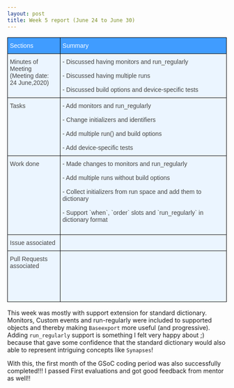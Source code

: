 ```yaml
---
layout: post
title: Week 5 report (June 24 to June 30)
---
```


<style type="text/css">
.tg  {border-collapse:collapse;border-color:#9ABAD9;border-spacing:0;}
.tg td{background-color:#EBF5FF;border-color:#9ABAD9;border-style:solid;border-width:1px;color:#444;
  font-family:Arial, sans-serif;font-size:14px;overflow:hidden;padding:10px 5px;word-break:normal;}
.tg th{background-color:#409cff;border-color:#9ABAD9;border-style:solid;border-width:1px;color:#fff;
  font-family:Arial, sans-serif;font-size:14px;font-weight:normal;overflow:hidden;padding:10px 5px;word-break:normal;}
.tg .tg-73oq{border-color:#000000;text-align:left;vertical-align:top}
</style>
<table class="tg">
<thead>
  <tr>
    <th class="tg-73oq">Sections</th>
    <th class="tg-73oq">Summary</th>
  </tr>
</thead>
<tbody>
  <tr>
    <td class="tg-73oq">Minutes of Meeting<br>(Meeting date: <br>24 June,2020)</td>
    <td class="tg-73oq"><span style="font-weight:400;font-style:normal;text-decoration:none">- Discussed having monitors and run_regularly</span><br><br><span style="font-weight:400;font-style:normal;text-decoration:none">- Discussed having multiple runs</span><br><br><span style="font-weight:400;font-style:normal;text-decoration:none">- Discussed build options and device-specific tests</span></td>
  </tr>
  <tr>
    <td class="tg-73oq">Tasks</td>
    <td class="tg-73oq"><span style="font-weight:400;font-style:normal;text-decoration:none">- Add monitors and run_regularly</span><br><br><span style="font-weight:400;font-style:normal;text-decoration:none">- Change initializers and identifiers</span><br><br><span style="font-weight:400;font-style:normal;text-decoration:none">- Add multiple run() and build options</span><br><br><span style="font-weight:400;font-style:normal;text-decoration:none">- Add device-specific tests</span></td>
  </tr>
  <tr>
    <td class="tg-73oq">Work done</td>
    <td class="tg-73oq"><span style="font-weight:400;font-style:normal;text-decoration:none">- Made changes to monitors and run_regularly</span><br><br><span style="font-weight:400;font-style:normal;text-decoration:none">- Add multiple runs without build options</span><br><br><span style="font-weight:400;font-style:normal;text-decoration:none">- Collect initializers from run space and add them to dictionary</span><br><br><span style="font-weight:400;font-style:normal;text-decoration:none">- Support `when`, `order` slots and `run_regularly` in dictionary format</span><br><br></td>
  </tr>
  <tr>
    <td class="tg-73oq">Issue associated</td>
    <td class="tg-73oq"><a href="https://github.com/brian-team/brian2tools/issues/33"></a></td>
  </tr>
  <tr>
    <td class="tg-73oq">Pull Requests<br>associated</td>
    <td class="tg-73oq"><a href="https://github.com/brian-team/brian2tools/issues/32"></a><br><br><a href="https://github.com/brian-team/brian2tools/pull/31"</a><br><br><a href="https://github.com/brian-team/brian2tools/pull/34"></a><br><br></td>
  </tr>
</tbody>
</table>

This week was mostly with support extension for standard dictionary. Monitors, Custom events and run-regularly were included
to supported objects and thereby making `Baseexport` more useful (and progressive). 
Adding `run_regularly` support is something I felt very happy about ;) because that gave some
confidence that the standard dictionary would also able to represent intriguing concepts like
`Synapses`!

With this, the first month of the GSoC coding period was also successfully completed!!! I passed First evaluations and
got good feedback from mentor as well!!
